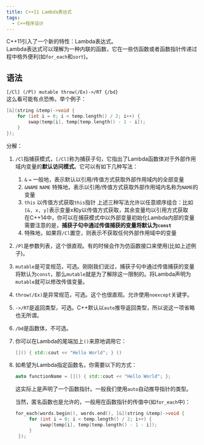 ```yaml
---
title: C++11 Lambda表达式
tags: 
  - C++程序设计
---
```


C++11引入了一个新的特性：Lambda表达式。  
Lambda表达式可以理解为一种内联的函数，它在一些仿函数或者函数指针传递过程中格外便利(如`for_each`和`sort`)。

## 语法

`[/Cl] (/Pl) mutable throw(/Ex)->/RT {/bd}`  
这么看可能有点恐怖，举个例子：  

```cpp
[&](string &temp)->void {
    for (int i = 0; i < temp.length() / 2; i++) {
        swap(temp[i], temp[temp.length() - 1 - i]);
    }
});
```

分解：

1. `/Cl`指捕获模式，`[/Cl]`称为捕获子句，它指出了Lambda函数体对于外部作用域内变量的**默认访问模式**。它可以有如下几种写法：
   1. `&` `=` 一般地，表示默认以引用/传值方式获取外部作用域内的全部变量
   2. `&NAME` `NAME` 特殊地，表示以引用/传值方式获取外部作用域内名称为`NAME`的变量
   3. `this` 以传值方式获取`this`指针
   上述三种写法允许以任意顺序组合：比如`[&, x, y]`表示变量x和y以传值方式获取，其余变量均以引用方式获取  
   在C++14中，你可以在捕获模式中以外部变量初始化Lambda内部的变量  
   需要注意的是，**捕获子句中通过传值捕获的变量将默认为`const`**
   4. 特殊地，如果将`/Cl`置空，则表示不获取任何外部作用域中的变量

2. `/Pl`是参数列表，这个很直观。有的时候会作为仿函数接口来使用(比如上述例子)。
3. `mutable`是可变规范，可选。刚刚我们说过，捕获子句中通过传值捕获的变量将默认为`const`，那么`mutable`就是为了解除这一限制的。将Lambda声明为`mutable`就可以修改传值变量。
4. `throw(/Ex)`是异常规范，可选。这个也很直观。允许使用`noexcept`关键字。
5. `->/RT`是返回类型，可选。C++默认以`auto`推导返回类型，所以说这一项省略也无所谓。
6. `/bd`是函数体，不可选。
7. 你可以在Lambda的尾端加上`()`来原地调用它：

   ```cpp
   []() { std::cout << "Hello World"; } ()
   ```

8. 如希望为Lambda指定函数名，你需要以下的方式：
   
   ```cpp
   auto functionName = []() { std::cout << "Hello World"; };
   ```

   这实际上是声明了一个函数指针。一般我们使用`auto`自动推导指针的类型。

   当然，匿名函数也是允许的，一般用在函数指针的传值中(如`for_each`中)：
   ```cpp
   for_each(words.begin(), words.end(), [&](string &temp)->void {
        for (int i = 0; i < temp.length() / 2; i++) {
            swap(temp[i], temp[temp.length() - 1 - i]);
        }
    });
   ```